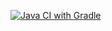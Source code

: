 [![Java CI with Gradle](https://github.com/PolinaKuznecova87/PatternsDateChange/actions/workflows/gradle.yml/badge.svg)](https://github.com/PolinaKuznecova87/PatternsDateChange/actions/workflows/gradle.yml)
